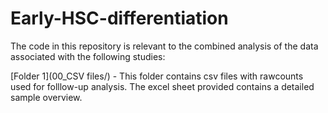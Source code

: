 # Early-HSC-differentiation
The code in this repository is relevant to the combined analysis of the data associated with the following studies:



[Folder 1](00_CSV files/) - This folder contains csv files with rawcounts used for folllow-up analysis. The excel sheet provided contains a detailed sample overview.

